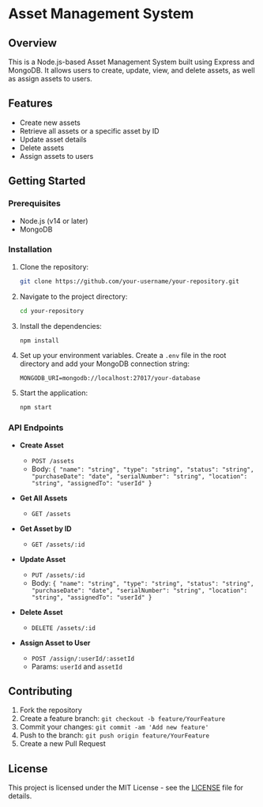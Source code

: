 # Asset Management System

## Overview

This is a Node.js-based Asset Management System built using Express and MongoDB. It allows users to create, update, view, and delete assets, as well as assign assets to users.

## Features

- Create new assets
- Retrieve all assets or a specific asset by ID
- Update asset details
- Delete assets
- Assign assets to users

## Getting Started

### Prerequisites

- Node.js (v14 or later)
- MongoDB

### Installation

1. Clone the repository:

    ```bash
    git clone https://github.com/your-username/your-repository.git
    ```

2. Navigate to the project directory:

    ```bash
    cd your-repository
    ```

3. Install the dependencies:

    ```bash
    npm install
    ```

4. Set up your environment variables. Create a `.env` file in the root directory and add your MongoDB connection string:

    ```env
    MONGODB_URI=mongodb://localhost:27017/your-database
    ```

5. Start the application:

    ```bash
    npm start
    ```

### API Endpoints

- **Create Asset**
    - `POST /assets`
    - Body: `{ "name": "string", "type": "string", "status": "string", "purchaseDate": "date", "serialNumber": "string", "location": "string", "assignedTo": "userId" }`

- **Get All Assets**
    - `GET /assets`

- **Get Asset by ID**
    - `GET /assets/:id`

- **Update Asset**
    - `PUT /assets/:id`
    - Body: `{ "name": "string", "type": "string", "status": "string", "purchaseDate": "date", "serialNumber": "string", "location": "string", "assignedTo": "userId" }`

- **Delete Asset**
    - `DELETE /assets/:id`

- **Assign Asset to User**
    - `POST /assign/:userId/:assetId`
    - Params: `userId` and `assetId`

## Contributing

1. Fork the repository
2. Create a feature branch: `git checkout -b feature/YourFeature`
3. Commit your changes: `git commit -am 'Add new feature'`
4. Push to the branch: `git push origin feature/YourFeature`
5. Create a new Pull Request

## License

This project is licensed under the MIT License - see the [LICENSE](LICENSE) file for details.
